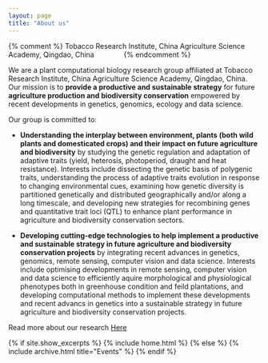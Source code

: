 ```yaml
---
layout: page
title: "About us"
---
```

{% comment %} 
    Tobacco Research Institute, China Agriculture Science Academy, Qingdao, China
    &nbsp;&nbsp;&nbsp;&nbsp;&nbsp;&nbsp; &nbsp;&nbsp;&nbsp;&nbsp;&nbsp;&nbsp;
{% endcomment %}

We are a plant computational biology research group affiliated at Tobacco Research Institute, China Agriculture Science Academy, Qingdao, China. Our mission is to <b> provide a productive and sustainable strategy</b> for future <b>agriculture production and biodiversity conservation</b> empowered by recent developments in genetics, genomics, ecology and data science.

Our group is committed to:

* <b>Understanding the interplay between environment, plants (both wild plants and domesticated crops) and their impact on future agriculture and biodiversity</b> by studying the genetic regulation and adaptation of adaptive traits (yield, heterosis, photoperiod, draught and heat resistance). Interests include dissecting the genetic basis of polygenic traits, understanding the process of adaptive traits evolution in response to changing environmental cues, examining how genetic diversity is partitioned genetically and distributed geographically and/or along a long timescale, and developing new strategies for recombining genes and quantitative trait loci (QTL) to enhance plant performance in agriculture and biodiversity conservation sectors.

* <b>Developing cutting-edge technologies to help implement a productive and sustainable strategy in future agriculture and biodiversity conservation projects</b> by integrating recent advances in genetics, genomics, remote sensing, computer vision and data science. Interests include optimising developments in remote sensing, computer vision and data science to efficiently aquire morphological and physiological phenotypes both in greenhouse condition and feild plantations, and developing computational methods to implement these developments and recent advancs in genetics into a sustainable strategy in future agriculture and biodiversity conservation projects.

Read more about our research [Here](https://yanjunzan.github.io/Philosophy/)

{% if site.show_excerpts %}
  {% include home.html %}
{% else %}
  {% include archive.html title="Events" %}
{% endif %}
